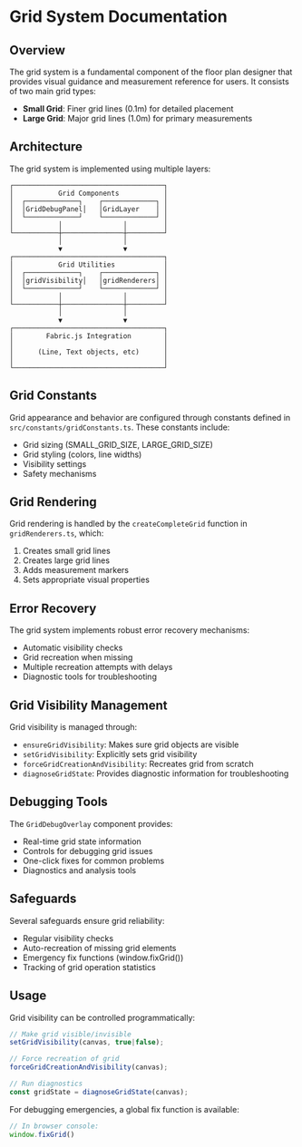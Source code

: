 
# Grid System Documentation

## Overview

The grid system is a fundamental component of the floor plan designer that provides visual guidance and measurement reference for users. It consists of two main grid types:

- **Small Grid**: Finer grid lines (0.1m) for detailed placement
- **Large Grid**: Major grid lines (1.0m) for primary measurements

## Architecture

The grid system is implemented using multiple layers:

```
┌─────────────────────────────────────┐
│           Grid Components           │
│  ┌─────────────┐    ┌─────────────┐ │
│  │GridDebugPanel│   │GridLayer    │ │
│  └─────────────┘    └─────────────┘ │
│           │               │         │
└───────────┼───────────────┼─────────┘
            │               │
            ▼               ▼
┌─────────────────────────────────────┐
│           Grid Utilities            │
│  ┌─────────────┐    ┌─────────────┐ │
│  │gridVisibility│   │gridRenderers│ │
│  └─────────────┘    └─────────────┘ │
│           │               │         │
└───────────┼───────────────┼─────────┘
            │               │
            ▼               ▼
┌─────────────────────────────────────┐
│        Fabric.js Integration        │
│                                     │
│      (Line, Text objects, etc)      │
│                                     │
└─────────────────────────────────────┘
```

## Grid Constants

Grid appearance and behavior are configured through constants defined in `src/constants/gridConstants.ts`. These constants include:

- Grid sizing (SMALL_GRID_SIZE, LARGE_GRID_SIZE)
- Grid styling (colors, line widths)
- Visibility settings
- Safety mechanisms

## Grid Rendering

Grid rendering is handled by the `createCompleteGrid` function in `gridRenderers.ts`, which:

1. Creates small grid lines
2. Creates large grid lines
3. Adds measurement markers
4. Sets appropriate visual properties

## Error Recovery

The grid system implements robust error recovery mechanisms:

- Automatic visibility checks
- Grid recreation when missing
- Multiple recreation attempts with delays
- Diagnostic tools for troubleshooting

## Grid Visibility Management

Grid visibility is managed through:

- `ensureGridVisibility`: Makes sure grid objects are visible
- `setGridVisibility`: Explicitly sets grid visibility
- `forceGridCreationAndVisibility`: Recreates grid from scratch
- `diagnoseGridState`: Provides diagnostic information for troubleshooting

## Debugging Tools

The `GridDebugOverlay` component provides:

- Real-time grid state information
- Controls for debugging grid issues
- One-click fixes for common problems
- Diagnostics and analysis tools

## Safeguards

Several safeguards ensure grid reliability:

- Regular visibility checks
- Auto-recreation of missing grid elements
- Emergency fix functions (window.fixGrid())
- Tracking of grid operation statistics

## Usage

Grid visibility can be controlled programmatically:

```typescript
// Make grid visible/invisible
setGridVisibility(canvas, true|false);

// Force recreation of grid
forceGridCreationAndVisibility(canvas);

// Run diagnostics
const gridState = diagnoseGridState(canvas);
```

For debugging emergencies, a global fix function is available:
```javascript
// In browser console:
window.fixGrid()
```
